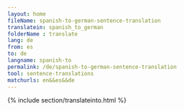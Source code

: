 ```yaml
---
layout: home
fileName: spanish-to-german-sentence-translation
translatein: spanish_to_german
folderName : translate
lang: de
from: es
to: de
langname: spanish-to
permalink: /de/spanish-to-german-sentence-translation
tool: sentence-translations
matchurls: en&&es&&de
---
```

{% include section/translateinto.html %}

